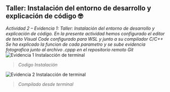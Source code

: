  ## Taller: Instalación del entorno de desarrollo y explicación de código 🤓
 _Actividad 2 – Evidencia 1: Taller: Instalación del entorno de desarrollo y explicación de código._
_En la presente actividad hemos configurado el editor de texto Visual Code configurado para WSL y junto a su compilador C/C++_
 _Se ha explicado la funcion de cada parametro y se sube evidencia fotografica junto al archivo .cppp en el repositorio remoto Git_ 
![Evidencia 1  Instalacción de terminal](https://user-images.githubusercontent.com/66846214/112212466-086f0100-8beb-11eb-86ea-1ac3ecb701d7.png)

> _Codigo Instalación_

![Evidencia 2  Instalacción de terminal](https://user-images.githubusercontent.com/66846214/112235140-09fcf100-8c0c-11eb-8545-7b21f2358ce5.png)

> _Compilado desde terminal_
